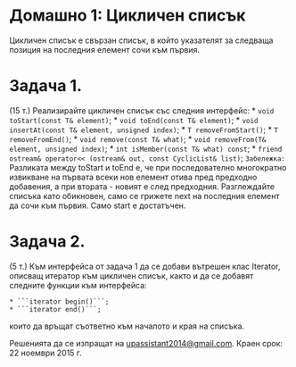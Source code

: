 ﻿# Домашно 1: Цикличен списък


Цикличен списък е свързан списък, в който указателят за следваща
позиция на последния елемент сочи към първия.



# Задача 1.
 (15 т.) Реализирайте цикличен списък със следния интерфейс:
	* ```void toStart(const T& element)```;
	* ```void toEnd(const T& element)```;
	* ```void insertAt(const T& element, unsigned index)```;
	* ```T removeFromStart()```;
	* ```Т removeFromEnd()```;
	* ```void remove(const T& what)```;
	* ```void removeFrom(T& element, unsigned index)```;
	* ```int isMember(const T& what) const```;
	* ```friend ostream& operator<<
		(ostream& out, const CyclicList& list)```;
```Забележка:``` Разликата между toStart и toEnd е, че при
последователно многократно извикване на първата всеки нов елемент 
отива пред предходно добавения, а при втората - новият е след 
предходния. Разглеждайте списъка като обикновен, само се грижете 
next на последния елемент да сочи към първия. Само start е 
достатъчен.


# Задача 2.
 (5 т.) Към интерфейса от задача 1 да се добави вътрешен клас 
Iterator, описващ итератор към цикличен списък, както и да се 
добавят следните функции към интерфейса:

 	* ```iterator begin()```;
	* ```iterator end()```;

които да връщат съответно към началото и края на списъка.

Решенията да се изпращат на upassistant2014@gmail.com.
Краен срок: 22 ноември 2015 г.